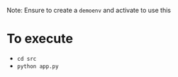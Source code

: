 Note: Ensure to create a `demoenv` and activate to use this

# To execute

- `cd src`
- `python app.py`
